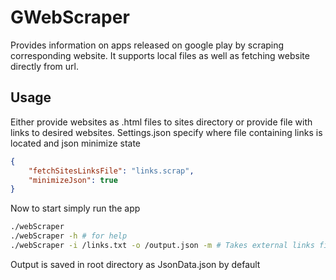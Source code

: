 # GWebScraper
Provides information on apps released on google play by scraping corresponding website.
It supports local files as well as fetching website directly from url.

## Usage
Either provide websites as .html files to sites directory or provide file with links to desired websites.
Settings.json specify where file containing links is located and json minimize state
```json
{
    "fetchSitesLinksFile": "links.scrap",
    "minimizeJson": true
}
```
Now to start simply run the app
```bash
./webScraper
./webScraper -h # for help
./webScraper -i /links.txt -o /output.json -m # Takes external links file and writes minimized output to external location
```
Output is saved in root directory as JsonData.json by default
